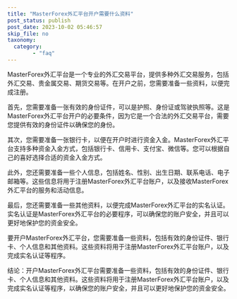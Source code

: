 ```yaml
---
title: "MasterForex外汇平台开户需要什么资料"
post_status: publish
post_date: 2023-10-02 05:46:57
skip_file: no
taxonomy:
  category:
        - "faq"
---
```


MasterForex外汇平台是一个专业的外汇交易平台，提供多种外汇交易服务，包括外汇交易、贵金属交易、期货交易等。在开户之前，您需要准备一些资料，以便完成注册。

首先，您需要准备一张有效的身份证件，可以是护照、身份证或驾驶执照等。这是MasterForex外汇平台开户的必要条件，因为它是一个合法的外汇交易平台，需要您提供有效的身份证件以确保您的身份。

其次，您需要准备一张银行卡，以便在开户时进行资金入金。MasterForex外汇平台支持多种资金入金方式，包括银行卡、信用卡、支付宝、微信等。您可以根据自己的喜好选择合适的资金入金方式。

此外，您还需要准备一些个人信息，包括姓名、性别、出生日期、联系电话、电子邮箱等。这些信息将用于注册MasterForex外汇平台账户，以及接收MasterForex外汇平台的服务和活动信息。

最后，您还需要准备一些其他资料，以便完成MasterForex外汇平台的实名认证。实名认证是MasterForex外汇平台的必要程序，可以确保您的账户安全，并且可以更好地保护您的资金安全。

要开户MasterForex外汇平台，您需要准备一些资料，包括有效的身份证件、银行卡、个人信息和其他资料。这些资料将用于注册MasterForex外汇平台账户，以及完成实名认证等程序。

结论：开户MasterForex外汇平台需要准备一些资料，包括有效的身份证件、银行卡、个人信息和其他资料。这些资料将用于注册MasterForex外汇平台账户，以及完成实名认证等程序，以确保您的账户安全，并且可以更好地保护您的资金安全。
